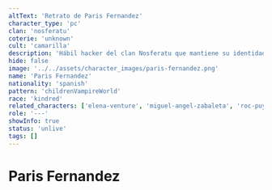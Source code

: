 ```yaml
---
altText: 'Retrato de Paris Fernandez'
character_type: 'pc'
clan: 'nosferatu'
coterie: 'unknown'
cult: 'camarilla'
description: 'Hábil hacker del clan Nosferatu que mantiene su identidad oculta bajo sudaderas con capucha y mascarillas. Sus conocimientos tecnológicos y capacidad para moverse en las sombras lo convierten en un valioso recurso para el grupo. Su presencia destaca especialmente en lugares elegantes, donde su vestimenta casual contrasta con la etiqueta requerida.'
hide: false
image: '../../assets/character_images/paris-fernandez.png'
name: 'Paris Fernandez'
nationality: 'spanish'
pattern: 'childrenVampireWorld'
race: 'kindred'
related_characters: ['elena-venture', 'miguel-angel-zabaleta', 'roc-puyol', 'ezequiel-medina']
role: '---'
showInfo: true
status: 'unlive'
tags: []
---
```


# Paris Fernandez
